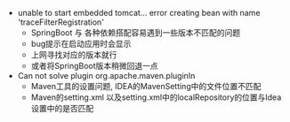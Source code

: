 - unable to start embedded tomcat... error creating bean with name 'traceFilterRegistration'
    - SpringBoot 与 各种依赖搭配容易遇到一些版本不匹配的问题
    - bug提示在启动应用时会显示
    - 上网寻找对应的版本就行
    - 或者将SpringBoot版本稍微回退一点
- Can not solve plugin org.apache.maven.pluginIn 
    - Maven工具的设置问题, IDEA的MavenSetting中的文件位置不匹配
    - Maven的setting.xml 以及setting.xml中的localRepository的位置与Idea设置中的是否匹配
